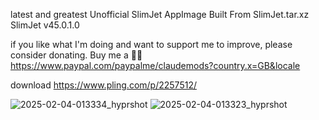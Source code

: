 latest and greatest Unofficial SlimJet AppImage Built From SlimJet.tar.xz
SlimJet v45.0.1.0

if you like what I'm doing and want to support me to improve, please consider donating.
Buy me a 🍕🥧 https://www.paypal.com/paypalme/claudemods?country.x=GB&locale

download 
https://www.pling.com/p/2257512/

![2025-02-04-013334_hyprshot](https://github.com/user-attachments/assets/80db195a-8f41-423a-be8f-163c137eabf0)
![2025-02-04-013323_hyprshot](https://github.com/user-attachments/assets/075a59a9-0eaf-49d6-a2ea-d5b96bd491bc)

